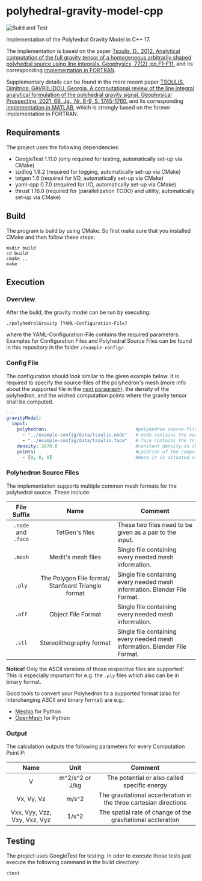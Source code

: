 # polyhedral-gravity-model-cpp

![Build and Test](https://github.com/schuhmaj/polyhedral-gravity-model-cpp/actions/workflows/ctest.yml/badge.svg)

Implementation of the Polyhedral Gravity Model in C++ 17.

The implementation is based on the paper [Tsoulis, D., 2012. Analytical computation of the full gravity tensor of a homogeneous arbitrarily shaped polyhedral source using line integrals. Geophysics, 77(2), pp.F1-F11.](http://dx.doi.org/10.1190/geo2010-0334.1)
and its corresponding [implementation in FORTRAN](https://software.seg.org/2012/0001/index.html).

Supplementary details can be found in the more recent paper [TSOULIS, Dimitrios; GAVRIILIDOU, Georgia. A computational review of the line integral analytical formulation of the polyhedral gravity signal. Geophysical Prospecting, 2021, 69. Jg., Nr. 8-9, S. 1745-1760.](https://doi.org/10.1111/1365-2478.13134)
and its corresponding [implementation in MATLAB](https://github.com/Gavriilidou/GPolyhedron),
which is strongly based on the former implementation in FORTRAN.

## Requirements
The project uses the following dependencies:

- GoogleTest 1.11.0 (only required for testing, automatically set-up via CMake)
- spdlog 1.9.2 (required for logging, automatically set-up via CMake)
- tetgen 1.6 (required for I/O, automatically set-up via CMake)
- yaml-cpp 0.7.0 (required for I/O, automatically set-up via CMake)
- thrust 1.16.0 (required for (parallelization TODO) and utility, automatically set-up via CMake)

## Build
The program is build by using CMake. So first make sure that you installed
CMake and then follow these steps:

    mkdir build
    cd build
    cmake ..
    make

## Execution

### Overview

After the build, the gravity model can be run by executing:

    ./polyhedralGravity [YAML-Configuration-File]

where the YAML-Configuration-File contains the required parameters.
Examples for Configuration Files and Polyhedral Source Files can be
found in this repository in the folder `/example-config/`.

### Config File

The configuration should look similar to the given example below.
It is required to specify the source-files of the polyhedron's mesh (more info
about the supported file in the [next paragraph](#polyhedron-source-files)), the density
of the polyhedron, and the wished computation points where the
gravity tensor shall be computed.
````yaml
---
gravityModel:
  input:
    polyhedron:                                 #polyhedron source-file(s)
      - "../example-config/data/tsoulis.node"   #.node contains the vertices
      - "../example-config/data/tsoulis.face"   #.face contains the triangular faces
    density: 2670.0                             #constant density in [kg/m^3]
    points:                                     #Location of the computation point(s) P
      - [0, 0, 0]                               #Here it is situated at the origin

````

### Polyhedron Source Files

The implementation supports multiple common mesh formats for
the polyhedral source. These include:

|     File Suffix     |                        Name                        | Comment                                                                    |
|:-------------------:|:--------------------------------------------------:|----------------------------------------------------------------------------|
| `.node` and `.face` |                   TetGen's files                   | These two files need to be given as a pair to the input.                   |
|       `.mesh`       |                 Medit's mesh files                 | Single file containing every needed mesh information.                      |
|       `.ply`        | The Polygon File format/ Stanfoard Triangle format | Single file containing every needed mesh information. Blender File Format. |
|       `.off`        |                 Object File Format                 | Single file containing every needed mesh information.                      |
|       `.stl`        |              Stereolithography format              | Single file containing every needed mesh information. Blender File Format. |                                         

**Notice!** Only the ASCII versions of those respective files are supported! This is especially
important for e.g. the `.ply` files which also can be in binary format.

Good tools to convert your Polyhedron to a supported format (also for interchanging
ASCII and binary format) are e.g.:

- [Meshio](https://github.com/nschloe/meshio) for Python
- [OpenMesh](https://openmesh-python.readthedocs.io/en/latest/readwrite.html) for Python

### Output

The calculation outputs the following parameters for every Computation Point _P_:

|             Name             |      Unit       |                              Comment                              |
|:----------------------------:|:---------------:|:-----------------------------------------------------------------:|
|              V               | m^2/s^2 or J/kg |           The potential or also called specific energy            |
|          Vx, Vy, Vz          |      m/s^2      | The gravitational accerleration in the three cartesian directions |
| Vxx, Vyy, Vzz, Vxy, Vxz, Vyz |      1/s^2      |   The spatial rate of change of the gravitational accleration    |

## Testing
The project uses GoogleTest for testing. In oder to execute those
tests just execute the following command in the build directory:

    ctest
